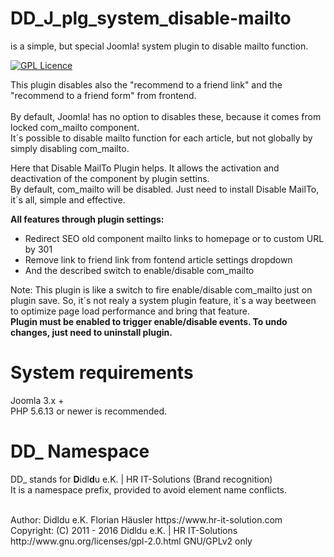 # DD_J_plg_system_disable-mailto
is a simple, but special Joomla! system plugin to disable mailto function.

[![GPL Licence](https://badges.frapsoft.com/os/gpl/gpl.png?v=102)](https://opensource.org/licenses/GPL-2.0/)  

This plugin disables also the "recommend to a friend link" and the "recommend to a friend form" from frontend.            <br>
                                                                                                                          <br>
By default, Joomla! has no option to disables these, because it comes from locked com_mailto component.                   <br>
It´s possible to disable mailto function for each article, but not globally by simply disabling com_mailto.               <br>

Here that Disable MailTo Plugin helps. It allows the activation and deactivation of the component by plugin settins.      <br>
By default, com_mailto will be disabled. Just need to install Disable MailTo, it´s all, simple and effective.             <br>

**All features through plugin settings:**
- Redirect SEO old component mailto links to homepage or to custom URL by 301
- Remove link to friend link from fontend article settings dropdown
- And the described switch to enable/disable com_mailto

Note: This plugin is like a switch to fire enable/disable com_mailto just on plugin save. So, it´s not realy a system plugin feature, it´s a way beetween to optimize page load performance and bring that feature.<br>
**Plugin must be enabled to trigger enable/disable events. To undo changes, just need to uninstall plugin.**              <br>

# System requirements
Joomla 3.x +                                                                                <br>
PHP 5.6.13 or newer is recommended.

# DD_ Namespace
DD_ stands for  **D**idl**d**u e.K. | HR IT-Solutions (Brand recognition)                   <br>
It is a namespace prefix, provided to avoid element name conflicts.

<br>
Author: Didldu e.K. Florian Häusler https://www.hr-it-solution.com                          <br>
Copyright: (C) 2011 - 2016 Didldu e.K. | HR IT-Solutions                                    <br>
http://www.gnu.org/licenses/gpl-2.0.html GNU/GPLv2 only
